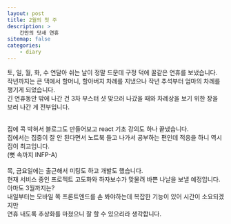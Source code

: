 ```yaml
---
layout: post
title: 2월의 첫 주
description: >
    간만의 닷새 연휴
sitemap: false
categories:
    - diary
---
```


토, 일, 월, 화, 수 연달아 쉬는 날이 정말 드문데 구정 덕에 꿀같은 연휴를 보냈습니다.<br>
작년까지는 큰 댁에서 할머니, 할아버지 차례를 지냈으나 작년 추석부터 엄마의 차례를 챙기게 되었습니다.<br>
긴 연휴동안 밖에 나간 건 3차 부스터 샷 맞으러 나갔을 때와 차례상을 보기 위한 장을 보러 나간 게 전부입니다.<br><br>

집에 콕 박혀서 블로그도 만들어보고 react 기초 강의도 하나 끝냈습니다.<br>
집에서는 집중이 잘 안 된다면서 노트북 들고 나가서 공부하는 편인데 적응을 하니 역시 집이 최고입니다.<br>
(뼛 속까지 INFP-A)<br><br>
목, 금요일에는 출근해서 미팅도 하고 개발도 했습니다.<br>
현재 서비스 중인 프로젝트 고도화와 하자보수가 맞물려 바쁜 나날을 보낼 예정입니다.<br>
아마도 3월까지는?<br>
내일부터는 모바일 쪽 프론트엔드를 손 봐야하는데 복잡한 기능이 있어 시간이 소요되겠지만<br>
연휴 내도록 추상화를 마쳤으니 잘 할 수 있으리라 생각합니다.<br>
